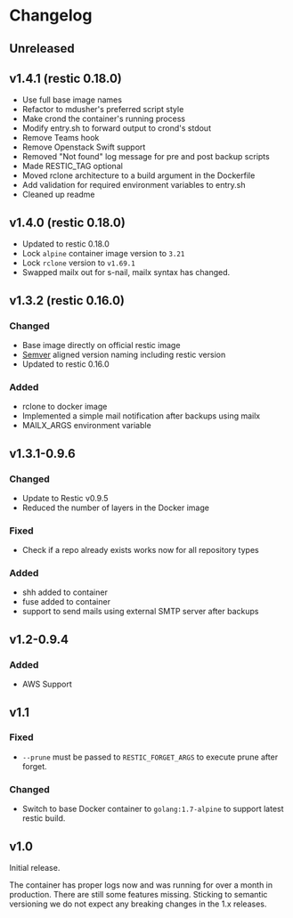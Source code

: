 # Changelog

## Unreleased

## v1.4.1 (restic 0.18.0)
* Use full base image names
* Refactor to mdusher's preferred script style
* Make crond the container's running process
* Modify entry.sh to forward output to crond's stdout
* Remove Teams hook
* Remove Openstack Swift support
* Removed "Not found" log message for pre and post backup scripts
* Made RESTIC_TAG optional
* Moved rclone architecture to a build argument in the Dockerfile
* Add validation for required environment variables to entry.sh
* Cleaned up readme

## v1.4.0 (restic 0.18.0)
* Updated to restic 0.18.0
* Lock `alpine` container image version to `3.21`
* Lock `rclone` version to `v1.69.1`
* Swapped mailx out for s-nail, mailx syntax has changed.

## v1.3.2 (restic 0.16.0)

### Changed
* Base image directly on official restic image
* [Semver](https://semver.org/) aligned version naming including restic version
* Updated to restic 0.16.0

### Added
* rclone to docker image
* Implemented a simple mail notification after backups using mailx
* MAILX_ARGS environment variable

## v1.3.1-0.9.6

### Changed
* Update to Restic v0.9.5
* Reduced the number of layers in the Docker image

### Fixed
* Check if a repo already exists works now for all repository types

### Added
* shh added to container
* fuse added to container
* support to send mails using external SMTP server after backups

## v1.2-0.9.4

### Added
* AWS Support

## v1.1

### Fixed
* `--prune` must be passed to `RESTIC_FORGET_ARGS` to execute prune after forget.

### Changed
* Switch to base Docker container to `golang:1.7-alpine` to support latest restic build.

## v1.0

Initial release.

The container has proper logs now and was running for over a month in production. 
There are still some features missing. Sticking to semantic versioning we do not expect any breaking changes in the 1.x releases.
